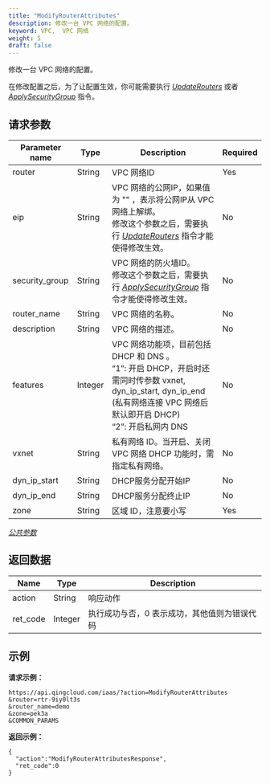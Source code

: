 ```yaml
---
title: "ModifyRouterAttributes"
description: 修改一台 VPC 网络的配置。
keyword: VPC,  VPC 网络
weight: 5
draft: false
---
```


修改一台 VPC 网络的配置。

在修改配置之后，为了让配置生效，你可能需要执行 [_UpdateRouters_](../update_routers/) 或者 [_ApplySecurityGroup_](../../sg/apply_security_group/) 指令。

## 请求参数

| Parameter name | Type | Description | Required |
| --- | --- | --- | --- |
| router | String |  VPC 网络ID | Yes |
| eip | String |  VPC 网络的公网IP，如果值为 "" ，表示将公网IP从 VPC 网络上解绑。<br/>修改这个参数之后，需要执行 [_UpdateRouters_](../update_routers) 指令才能使得修改生效。 | No |
| security_group | String |  VPC 网络的防火墙ID。<br/>修改这个参数之后，需要执行 [_ApplySecurityGroup_](../../sg/apply_security_group) 指令才能使得修改生效。 | No |
| router_name | String |  VPC 网络的名称。 | No |
| description | String |  VPC 网络的描述。 | No |
| features | Integer |  VPC 网络功能项，目前包括 DHCP 和 DNS 。<br/>“1”: 开启 DHCP，开启时还需同时传参数 vxnet, dyn_ip_start, dyn_ip_end (私有网络连接 VPC 网络后默认即开启 DHCP)<br/>“2”: 开启私网内 DNS | No |
| vxnet | String | 私有网络 ID。当开启、关闭 VPC 网络 DHCP 功能时，需指定私有网络。 | No |
| dyn_ip_start | String | DHCP服务分配开始IP | No |
| dyn_ip_end | String | DHCP服务分配终止IP | No |
| zone | String | 区域 ID，注意要小写 | Yes |

[_公共参数_](../../get_api/parameters/)

## 返回数据

| Name | Type | Description |
| --- | --- | --- |
| action | String | 响应动作 |
| ret_code | Integer | 执行成功与否，0 表示成功，其他值则为错误代码 |

## 示例

**请求示例：**

```
https://api.qingcloud.com/iaas/?action=ModifyRouterAttributes
&router=rtr-9iy0lt3s
&router_name=demo
&zone=pek3a
&COMMON_PARAMS
```

**返回示例：**

```
{
  "action":"ModifyRouterAttributesResponse",
  "ret_code":0
}
```
